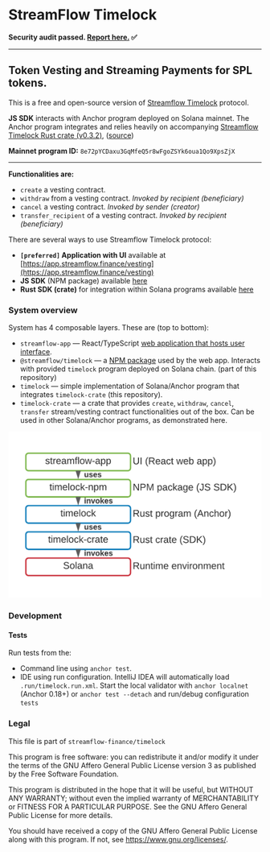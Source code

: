 # StreamFlow Timelock

**Security audit passed. [Report here.](https://github.com/StreamFlow-Finance/timelock/blob/master/TIMELOCK_IMPLEMENTATION_COMMUNITY_REPORT_FINAL.pdf) ✅**

-----
## Token Vesting and Streaming Payments for SPL tokens.

This is a free and open-source version of [Streamflow Timelock](../../tree/master) protocol.

**JS SDK** interacts with Anchor program deployed on Solana mainnet.
The Anchor program integrates and relies heavily on
accompanying [Streamflow Timelock Rust crate (v0.3.2)](https://docs.rs/0.3.2/streamflow-timelock),
([source](https://github.com/streamflow-finance/timelock-crate/tree/community))

**Mainnet program ID:** `8e72pYCDaxu3GqMfeQ5r8wFgoZSYk6oua1Qo9XpsZjX`

___
**Functionalities are:**

- `create` a vesting contract.
- `withdraw` from a vesting contract. _Invoked by recipient (beneficiary)_
- `cancel` a vesting contract. _Invoked by sender (creator)_
- `transfer_recipient` of a vesting contract. _Invoked by recipient (beneficiary)_

There are several ways to use Streamflow Timelock protocol:

- **`[preferred]` Application with UI** available at [https://app.streamflow.finance/vesting](https://app.streamflow.finance/vesting)
- **JS SDK** (NPM package) available [here](https://www.npmjs.com/package/@streamflow/timelock/v/0.3.2-community)
- **Rust SDK (crate)** for integration within Solana programs available [here](https://docs.rs/0.3.2/streamflow-timelock)

### System overview

System has 4 composable layers. These are (top to bottom):

- `streamflow-app` — React/TypeScript [web application that hosts user interface](https://app.streamflow.finance).
- `@streamflow/timelock` — a [NPM package](https://www.npmjs.com/package/@streamflow/timelock) used by the web app.
  Interacts with provided `timelock` program deployed on Solana chain. (part of this repository)
- `timelock` — simple implementation of Solana/Anchor program that integrates `timelock-crate` (this repository).
- `timelock-crate` — a crate that provides `create`, `withdraw`, `cancel`, `transfer` stream/vesting contract
  functionalities out of the box. Can be used in other Solana/Anchor programs, as demonstrated here.

![Platform overview](/misc/platform.png)

### Development

#### Tests

Run tests from the: 
   - Command line using `anchor test`.
   - IDE using run configuration.
     IntelliJ IDEA will automatically load `.run/timelock.run.xml`.
     Start the local validator with `anchor localnet` (Anchor 0.18+) or `anchor test --detach` and run/debug configuration `tests`


### Legal

This file is part of `streamflow-finance/timelock`

This program is free software: you can redistribute it and/or modify it under the terms of the GNU Affero General Public
License version 3 as published by the Free Software Foundation.

This program is distributed in the hope that it will be useful, but WITHOUT ANY WARRANTY; without even the implied
warranty of MERCHANTABILITY or FITNESS FOR A PARTICULAR PURPOSE. See the GNU Affero General Public License for more
details.

You should have received a copy of the GNU Affero General Public License along with this program. If not,
see <https://www.gnu.org/licenses/>.
